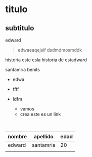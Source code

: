    #                                   titulo

## subtitulo

edward <!--santamria-->

> edwaeaqejsif 
> dsdmdmosmddk



historia
este esla historia de estadward

santamria benits

* edwa

* ffff

* ldfm
  * vamos
  * crea  este es un link  

​                    

| nombre | apellido  | edad |
| ------ | --------- | ---- |
| edward | santamria | 20   |
|        |           |      |

